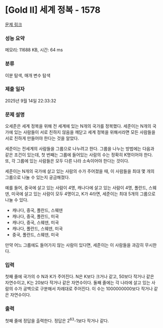 # [Gold II] 세계 정복 - 1578 

[문제 링크](https://www.acmicpc.net/problem/1578) 

### 성능 요약

메모리: 11688 KB, 시간: 64 ms

### 분류

이분 탐색, 매개 변수 탐색

### 제출 일자

2025년 9월 14일 22:33:32

### 문제 설명

<p>오세준은 세계 정복을 위해 전 세계에 있는 N개의 국가를 정복했다. 세준이는 N개의 국가에 있는 사람들이 서로 친하지 않음을 깨닫고 세계 정복을 위해서라면 모든 사람들을 서로 친하게 만들어야 한다는 것을 알았다.</p>

<p>세준이는 전세계의 사람들을 그룹으로 나누려고 한다. 그룹을 나누는 방법에는 다음과 같은 조건이 있는데, 첫 번째는 그룹에 들어있는 사람의 수는 정확히 K명이어야 한다. 또, 각 그룹에 있는 사람들은 모두 다른 나라 소속이어야 한다는 것이다.</p>

<p>세준이는 N개의 국가에 살고 있는 사람의 수가 주어졌을 때, 이 사람들을 최대 몇 개의 그룹으로 나눌 수 있는지 궁금해졌다.</p>

<p>예를 들어, 중국에 살고 있는 사람이 4명, 캐나다에 살고 있는 사람이 4명, 폴란드, 스웨덴, 미국에 살고 있는 사람이 모두 4명이고, K가 4라면, 세준이는 최대 5개의 그룹으로 나눌 수 있다.</p>

<ul>
	<li>캐나다, 중국, 폴란드, 스웨덴</li>
	<li>캐나다, 중국, 폴란드, 미국</li>
	<li>캐나다, 중국, 스웨덴, 미국</li>
	<li>캐나다, 폴란드, 스웨덴, 미국</li>
	<li>중국, 폴란드, 스웨덴, 미국</li>
</ul>

<p>만약 어느 그룹에도 들어가지 않는 사람이 있다면, 세준이는 이 사람들을 과감히 무시한다.</p>

### 입력 

 <p>첫째 줄에 국가의 수 N과 K가 주어진다. N은 K보다 크거나 같고, 50보다 작거나 같은 자연수이고, K는 20보다 작거나 같은 자연수이다. 둘째 줄에는 각 나라에 살고 있는 사람의 수가 공백으로 구분해서 차례대로 주어진다. 이 수는 1000000000보다 작거나 같은 자연수이다.</p>

### 출력 

 <p>첫째 줄에 정답을 출력한다. 정답은 2<sup>63</sup>-1보다 작거나 같다.</p>

